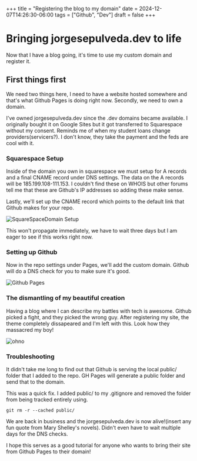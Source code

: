 +++
title = "Registering the blog to my domain"
date = 2024-12-07T14:26:30-06:00
tags = ["Github", "Dev"]
draft = false
+++

# Bringing jorgesepulveda.dev to life

Now that I have a blog going, it's time to use my custom domain and register it. 

## First things first

We need two things here, I need to have a website hosted somewhere and that's what Github Pages is doing right now. Secondly, we need to own a domain. 

I've owned jorgesepulveda.dev since the .dev domains became available. I originally bought it on Google Sites but it got transferred to Squarespace without my consent. Reminds me of when my student loans change providers(servicers?). I don't know, they take the payment and the feds are cool with it. 

### Squarespace Setup 

Inside of the domain you own in squarespace we must setup for A records and a final CNAME record under DNS settings. The data on the A records will be 185.199.108-111.153. I couldn't find these on WHOIS but other forums tell me that these are Github's IP addresses so adding these make sense.

Lastly, we'll set up the CNAME record which points to the default link that Github makes for your repo.

![SquareSpaceDomain Setup](/img/sqspace-domains.png)

This won't propagate immediately, we have to wait three days but I am eager to see if this works right now.

### Setting up Github

Now in the repo settings under Pages, we'll add the custom domain. Github will do a DNS check for you to make sure it's good.

![Github Pages](/img/gp-pages-setup.png)

### The dismantling of my beautiful creation

Having a blog where I can describe my battles with tech is awesome. Github picked a fight, and they picked the wrong guy. After registering my site, the theme completely dissapeared and I'm left with this. Look how they massacred my boy!

![ohno](/img/broken-page.png)

### Troubleshooting

It didn't take me long to find out that Github is serving the local public/ folder that I added to the repo. GH Pages will generate a public folder and send that to the domain.

This was a quick fix. I added public/ to my .gitignore and removed the folder from being tracked entirely using.

```
git rm -r --cached public/
```

We are back in business and the jorgesepulveda.dev is now alive!(insert any fun quote from Mary Shelley's novels). Didn't even have to wait multiple days for the DNS checks.


I hope this serves as a good tutorial for anyone who wants to bring their site from Github Pages to their domain!
